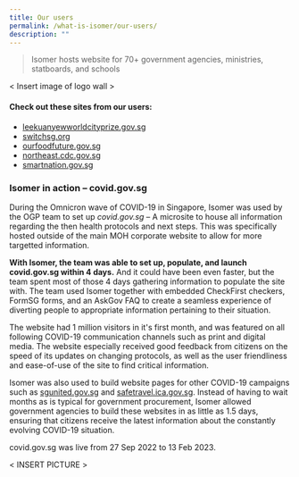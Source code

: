 ```yaml
---
title: Our users
permalink: /what-is-isomer/our-users/
description: ""
---
```

> Isomer hosts website for 70+ government agencies, ministries, statboards, and schools


&lt; Insert image of logo wall &gt;


#### Check out these sites from our users:
- [leekuanyewworldcityprize.gov.sg](https://www.leekuanyewworldcityprize.gov.sg/)
- [switchsg.org](https://www.switchsg.org/)
- [ourfoodfuture.gov.sg](https://www.ourfoodfuture.gov.sg/)
- [northeast.cdc.gov.sg](https://northeast.cdc.gov.sg/)
- [smartnation.gov.sg](https://www.smartnation.gov.sg/)

### Isomer in action – covid.gov.sg
During the Omnicron wave of COVID-19 in Singapore, Isomer was used by the OGP team to set up *covid.gov.sg* – A microsite to house all information regarding the then health protocols and next steps. This was specifically hosted outside of the main MOH corporate website to allow for more targetted information. 

**With Isomer, the team was able to set up, populate, and launch covid.gov.sg within 4 days.** And it could have been even faster, but the team spent most of those 4 days gathering information to populate the site with. The team used Isomer together with embedded CheckFirst checkers, FormSG forms, and an AskGov FAQ to create a seamless experience of diverting people to appropriate information pertaining to their situation.

The website had 1 million visitors in it's first month, and was featured on all following COVID-19 communication channels such as print and digital media. The website especially received good feedback from citizens on the speed of its updates on changing protocols, as well as the user friendliness and ease-of-use of the site to find critical information.

Isomer was also used to build website pages for other COVID-19 campaigns such as [sgunited.gov.sg](https://sgunited.gov.sg/) and [safetravel.ica.gov.sg](https://safetravel.ica.gov.sg/). Instead of having to wait months as is typical for government procurement, Isomer allowed government agencies to build these websites in as little as 1.5 days, ensuring that citizens receive the latest information about the constantly evolving COVID-19 situation.

covid.gov.sg was live from 27 Sep 2022 to 13 Feb 2023.

&lt; INSERT PICTURE &gt;